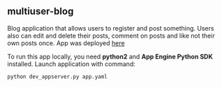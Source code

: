 ## multiuser-blog

Blog application that allows users to register and post something. Users also can edit and delete their posts, comment on posts and like not their own posts once.
App was deployed [here](http://multiuser-blog.appspot.com/blog/)


To run this app locally, you need **python2** and **App Engine Python SDK** installed. Launch application with command:

```
python dev_appserver.py app.yaml
```
